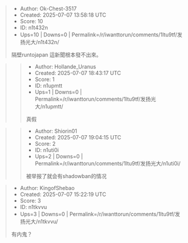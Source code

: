 > - Author: Ok-Chest-3517
> - Created: 2025-07-07 13:58:18 UTC
> - Score: 10
> - ID: n1t432n
> - Ups=10 | Downs=0 | Permalink=/r/iwanttorun/comments/1ltu9tf/发扬光大/n1t432n/
>
> 隔壁runtojapan 這新聞根本發不出來。

>> - Author: Hollande_Uranus
>> - Created: 2025-07-07 18:43:17 UTC
>> - Score: 1
>> - ID: n1upmtt
>> - Ups=1 | Downs=0 | Permalink=/r/iwanttorun/comments/1ltu9tf/发扬光大/n1upmtt/
>>
>> 真假

>> - Author: Shiorin01
>> - Created: 2025-07-07 19:04:15 UTC
>> - Score: 2
>> - ID: n1uti0i
>> - Ups=2 | Downs=0 | Permalink=/r/iwanttorun/comments/1ltu9tf/发扬光大/n1uti0i/
>>
>> 被举报了就会有shadowban的情况

> - Author: KingofShebao
> - Created: 2025-07-07 15:22:19 UTC
> - Score: 3
> - ID: n1tkvvu
> - Ups=3 | Downs=0 | Permalink=/r/iwanttorun/comments/1ltu9tf/发扬光大/n1tkvvu/
>
> 有内鬼？
